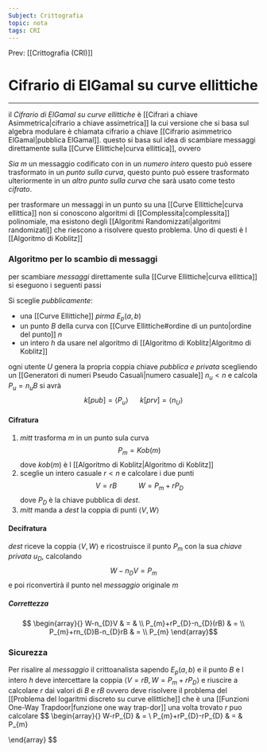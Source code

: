 ```yaml
---
Subject: Crittografia
topic: nota
tags: CRI
---
```


Prev: [[Crittografia (CRI)]]

# Cifrario di ElGamal su curve ellittiche
---
il _Cifrario di ElGamal su curve ellittiche_ è [[Cifrari a chiave Asimmetrica|cifrario a chiave assimetrica]] la cui versione che si basa sul algebra modulare è chiamata cifrario a chiave [[Cifrario asimmetrico ElGamal|pubblica ElGamal]].
questo si basa sul idea di scambiare messaggi direttamente sulla [[Curve Ellittiche|curva ellittica]], ovvero 

_Sia_ $m$ un messaggio codificato con in un _numero intero_ questo può essere trasformato in un _punto sulla curva_, questo punto può essere trasformato ulteriormente in un _altro punto sulla curva_ che sarà usato come testo _cifrato_.


per trasformare un messaggi in un punto su una [[Curve Ellittiche|curva ellittica]] non si conoscono algoritmi di [[Complessita|complessita]] polinomiale, ma esistono degli [[Algoritmi Randomizzati|algoritmi randomizati]] che riescono a risolvere questo problema. Uno di questi è l [[Algoritmo di Koblitz]]


### Algoritmo per lo scambio di messaggi
per scambiare _messaggi_ direttamente sulla [[Curve Ellittiche|curva ellittica]] si eseguono i seguenti passi

Si sceglie _pubblicamente_:
- una [[Curve Ellittiche]] _pirma_ $E_{p}(a,b)$ 
-  un punto $B$ della curva con [[Curve Ellittiche#ordine di un punto|ordine del punto]] $n$
- un intero $h$ da usare nel algoritmo di [[Algoritmo di Koblitz|Algoritmo di Koblitz]]

ogni utente $U$ genera la propria coppia chiave _pubblica e privata_ scegliendo un [[Generatori di numeri Pseudo Casuali|numero casuale]] $n_{u}<n$  e  calcola $P_{u}=n_{u}B$ si avrà
$$k[pub]=\langle P_{u}\rangle  \ \ \ \ \ \ k[prv]= \langle n_{U}\rangle$$

#### Cifratura  
1. _mitt_ trasforma $m$ in un punto sula curva $$P_{m} = Kob(m)$$dove $kob(m)$ è l  [[Algoritmo di Koblitz|Algoritmo di Koblitz]]
2. sceglie un intero casuale $r<n$ e calcolare i due punti $$V=rB \ \ \ \ \ \ \ \ \ \ \ W=P_{m}+rP_{D}$$ dove $P_{D}$ è la chiave pubblica di _dest_.
3. _mitt_ manda a _dest_ la coppia di punti $\langle V,W \rangle$

#### Decifratura 
_dest_ riceve la coppia $\langle V,W \rangle$ e ricostruisce il punto $P_{m}$ con la sua _chiave privata_ $u_{D}$, calcolando 
$$W - n_{D}V = P_{m}$$
e poi riconvertirà il punto nel _messaggio_ originale $m$
##### Correttezza
$$
\begin{array}{}
W-n_{D}V & = &  \\
P_{m}+rP_{D}-n_{D}(rB)  & = \\
P_{m}+rn_{D}B-n_{D}rB  &  =   \\
 P_{m}
\end{array}$$



### Sicurezza
Per risalire al _messaggio_ il crittoanalista sapendo $E_{p}(a,b)$ e il punto $B$ e l intero $h$ deve intercettare la coppia $\langle V=rB,W =P_{m}+rP_{D}\rangle$ e riuscire a calcolare $r$ dai valori di $B$ e $rB$ ovvero deve risolvere il problema del [[Problema del logaritmi discreto su curve ellittiche]] che è una [[Funzioni One-Way Trapdoor|funzione one way trap-dor]]
una volta trovato $r$ puo calcolare 
$$
\begin{array}{}
W-rP_{D} & = \\
 P_{m}+rP_{D}-rP_{D} & = &  P_{m}

\end{array}
$$


